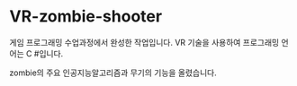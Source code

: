 # VR-zombie-shooter
게임 프로그래밍 수업과정에서 완성한 작업입니다. VR 기술을 사용하여 프로그래밍 언어는 C #입니다.

zombie의 주요 인공지능알고리즘과 무기의 기능을 올렸습니다. 
